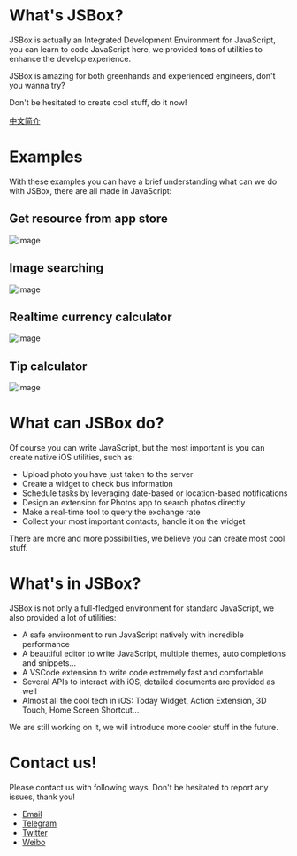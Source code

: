 # What's JSBox?

JSBox is actually an Integrated Development Environment for JavaScript, you can learn to code JavaScript here, we provided tons of utilities to enhance the develop experience.

JSBox is amazing for both greenhands and experienced engineers, don't you wanna try?

Don't be hesitated to create cool stuff, do it now!

[中文简介](https://github.com/cyanzhong/xTeko/blob/master/README_CN.md)

# Examples

With these examples you can have a brief understanding what can we do with JSBox, there are all made in JavaScript:

## Get resource from app store

![image](https://github.com/cyanzhong/xTeko/blob/master/assets/app-store.gif?raw=true)

## Image searching

![image](https://github.com/cyanzhong/xTeko/blob/master/assets/image-search.gif?raw=true)

## Realtime currency calculator

![image](https://github.com/cyanzhong/xTeko/blob/master/assets/currency.gif?raw=true)

## Tip calculator

![image](https://github.com/cyanzhong/xTeko/blob/master/assets/tip-calc.gif?raw=true)

# What can JSBox do?

Of course you can write JavaScript, but the most important is you can create native iOS utilities, such as:

- Upload photo you have just taken to the server
- Create a widget to check bus information
- Schedule tasks by leveraging date-based or location-based notifications
- Design an extension for Photos app to search photos directly
- Make a real-time tool to query the exchange rate
- Collect your most important contacts, handle it on the widget

There are more and more possibilities, we believe you can create most cool stuff.

# What's in JSBox?

JSBox is not only a full-fledged environment for standard JavaScript, we also provided a lot of utilities:

- A safe environment to run JavaScript natively with incredible performance
- A beautiful editor to write JavaScript, multiple themes, auto completions and snippets...
- A VSCode extension to write code extremely fast and comfortable
- Several APIs to interact with iOS, detailed documents are provided as well
- Almost all the cool tech in iOS: Today Widget, Action Extension, 3D Touch, Home Screen Shortcut...

We are still working on it, we will introduce more cooler stuff in the future.

# Contact us!

Please contact us with following ways. Don't be hesitated to report any issues, thank you!

- [Email](mailto:log.e@qq.com)
- [Telegram](https://t.me/PinTG)
- [Twitter](https://twitter.com/cyanapps)
- [Weibo](https://weibo.com/0x00eeee)
